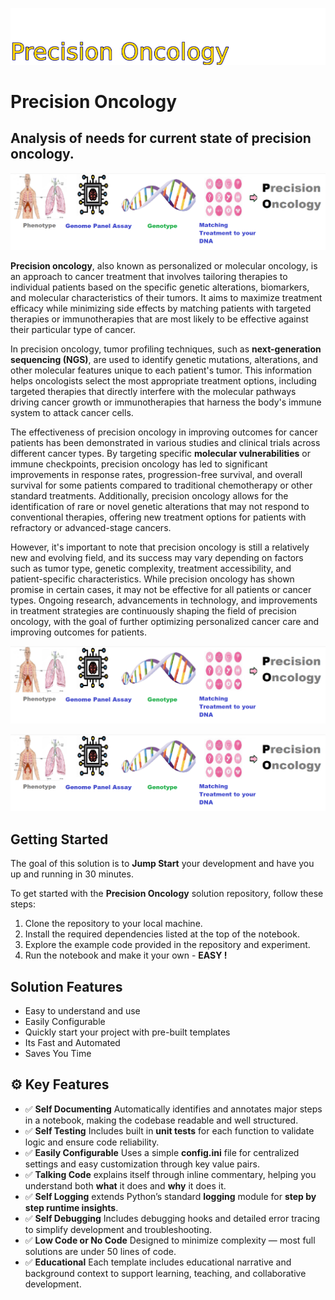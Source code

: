 ![Image image_filename](solution_sign.png)
    
# Precision Oncology 

## Analysis of needs for current state of precision oncology.

    
![Solution](code.png)

    

**Precision oncology**, also known as personalized or molecular oncology, is an approach to cancer treatment that involves tailoring therapies to individual patients based on the specific genetic alterations, biomarkers, and molecular characteristics of their tumors. It aims to maximize treatment efficacy while minimizing side effects by matching patients with targeted therapies or immunotherapies that are most likely to be effective against their particular type of cancer.

In precision oncology, tumor profiling techniques, such as **next-generation sequencing (NGS)**, are used to identify genetic mutations, alterations, and other molecular features unique to each patient's tumor. This information helps oncologists select the most appropriate treatment options, including targeted therapies that directly interfere with the molecular pathways driving cancer growth or immunotherapies that harness the body's immune system to attack cancer cells.

The effectiveness of precision oncology in improving outcomes for cancer patients has been demonstrated in various studies and clinical trials across different cancer types. By targeting specific **molecular vulnerabilities** or immune checkpoints, precision oncology has led to significant improvements in response rates, progression-free survival, and overall survival for some patients compared to traditional chemotherapy or other standard treatments. Additionally, precision oncology allows for the identification of rare or novel genetic alterations that may not respond to conventional therapies, offering new treatment options for patients with refractory or advanced-stage cancers.

However, it's important to note that precision oncology is still a relatively new and evolving field, and its success may vary depending on factors such as tumor type, genetic complexity, treatment accessibility, and patient-specific characteristics. While precision oncology has shown promise in certain cases, it may not be effective for all patients or cancer types. Ongoing research, advancements in technology, and improvements in treatment strategies are continuously shaping the field of precision oncology, with the goal of further optimizing personalized cancer care and improving outcomes for patients.


![Solution](code.png)

    
![Solution](code.png)

    
## Getting Started

The goal of this solution is to **Jump Start** your development and have you up and running in 30 minutes. 

To get started with the **Precision Oncology** solution repository, follow these steps:
1. Clone the repository to your local machine.
2. Install the required dependencies listed at the top of the notebook.
3. Explore the example code provided in the repository and experiment.
4. Run the notebook and make it your own - **EASY !**
    
## Solution Features

- Easy to understand and use  
- Easily Configurable 
- Quickly start your project with pre-built templates
- Its Fast and Automated
- Saves You Time 



## ⚙️ Key Features

- ✅ **Self Documenting** Automatically identifies and annotates major steps in a notebook, making the codebase readable and well structured.
- ✅ **Self Testing** Includes built in **unit tests** for each function to validate logic and ensure code reliability.
- ✅ **Easily Configurable** Uses a simple **config.ini** file for centralized settings and easy customization through key value pairs.
- ✅ **Talking Code** explains itself through inline commentary, helping you understand both **what** it does and **why** it does it.
- ✅ **Self Logging** extends Python’s standard **logging** module for **step by step runtime insights**.
- ✅ **Self Debugging** Includes debugging hooks and detailed error tracing to simplify development and troubleshooting.
- ✅ **Low Code or  No Code** Designed to minimize complexity — most full solutions are under 50 lines of code.
- ✅ **Educational** Each template includes educational narrative and background context to support learning, teaching, and collaborative development.

    
